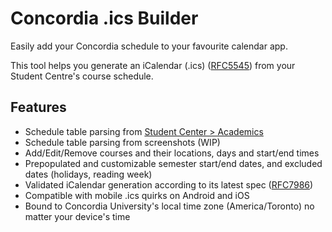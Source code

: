 # Concordia .ics Builder

Easily add your Concordia schedule to your favourite calendar app.

This tool helps you generate an iCalendar (.ics) ([RFC5545](https://datatracker.ietf.org/doc/html/rfc5545)) from your Student Centre's course schedule.

## Features

- Schedule table parsing from [Student Center > Academics](https://campus.concordia.ca/psc/pscsprd/EMPLOYEE/SA/c/SA_LEARNER_SERVICES.SSS_STUDENT_CENTER.GBL?Page=SSS_STUDENT_CENTER&Action=U&TargetFrameName=None)
- Schedule table parsing from screenshots (WIP)
- Add/Edit/Remove courses and their locations, days and start/end times
- Prepopulated and customizable semester start/end dates, and excluded dates (holidays, reading week)
- Validated iCalendar generation according to its latest spec ([RFC7986](https://datatracker.ietf.org/doc/html/rfc7986))
- Compatible with mobile .ics quirks on Android and iOS
- Bound to Concordia University's local time zone (America/Toronto) no matter your device's time
